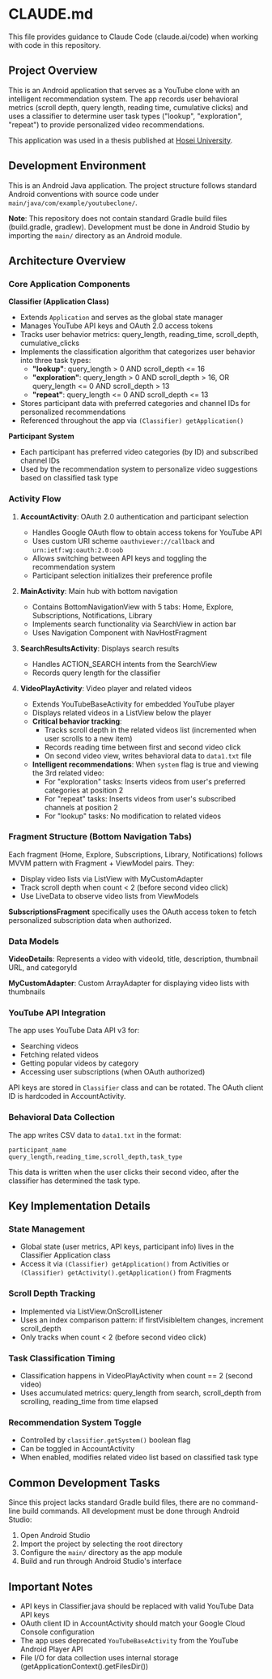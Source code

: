 # CLAUDE.md

This file provides guidance to Claude Code (claude.ai/code) when working with code in this repository.

## Project Overview

This is an Android application that serves as a YouTube clone with an intelligent recommendation system. The app records user behavioral metrics (scroll depth, query length, reading time, cumulative clicks) and uses a classifier to determine user task types ("lookup", "exploration", "repeat") to provide personalized video recommendations.

This application was used in a thesis published at [Hosei University](https://hosobe.cis.k.hosei.ac.jp/lab/wp-content/uploads/2021/04/t_ide-bthesis-abstract.pdf).

## Development Environment

This is an Android Java application. The project structure follows standard Android conventions with source code under `main/java/com/example/youtubeclone/`.

**Note**: This repository does not contain standard Gradle build files (build.gradle, gradlew). Development must be done in Android Studio by importing the `main/` directory as an Android module.

## Architecture Overview

### Core Application Components

**Classifier (Application Class)**
- Extends `Application` and serves as the global state manager
- Manages YouTube API keys and OAuth 2.0 access tokens
- Tracks user behavior metrics: query_length, reading_time, scroll_depth, cumulative_clicks
- Implements the classification algorithm that categorizes user behavior into three task types:
  - **"lookup"**: query_length > 0 AND scroll_depth <= 16
  - **"exploration"**: query_length > 0 AND scroll_depth > 16, OR query_length <= 0 AND scroll_depth > 13
  - **"repeat"**: query_length <= 0 AND scroll_depth <= 13
- Stores participant data with preferred categories and channel IDs for personalized recommendations
- Referenced throughout the app via `(Classifier) getApplication()`

**Participant System**
- Each participant has preferred video categories (by ID) and subscribed channel IDs
- Used by the recommendation system to personalize video suggestions based on classified task type

### Activity Flow

1. **AccountActivity**: OAuth 2.0 authentication and participant selection
   - Handles Google OAuth flow to obtain access tokens for YouTube API
   - Uses custom URI scheme `oauthviewer://callback` and `urn:ietf:wg:oauth:2.0:oob`
   - Allows switching between API keys and toggling the recommendation system
   - Participant selection initializes their preference profile

2. **MainActivity**: Main hub with bottom navigation
   - Contains BottomNavigationView with 5 tabs: Home, Explore, Subscriptions, Notifications, Library
   - Implements search functionality via SearchView in action bar
   - Uses Navigation Component with NavHostFragment

3. **SearchResultsActivity**: Displays search results
   - Handles ACTION_SEARCH intents from the SearchView
   - Records query length for the classifier

4. **VideoPlayActivity**: Video player and related videos
   - Extends YouTubeBaseActivity for embedded YouTube player
   - Displays related videos in a ListView below the player
   - **Critical behavior tracking**:
     - Tracks scroll depth in the related videos list (incremented when user scrolls to a new item)
     - Records reading time between first and second video click
     - On second video view, writes behavioral data to `data1.txt` file
   - **Intelligent recommendations**: When `system` flag is true and viewing the 3rd related video:
     - For "exploration" tasks: Inserts videos from user's preferred categories at position 2
     - For "repeat" tasks: Inserts videos from user's subscribed channels at position 2
     - For "lookup" tasks: No modification to related videos

### Fragment Structure (Bottom Navigation Tabs)

Each fragment (Home, Explore, Subscriptions, Library, Notifications) follows MVVM pattern with Fragment + ViewModel pairs. They:
- Display video lists via ListView with MyCustomAdapter
- Track scroll depth when count < 2 (before second video click)
- Use LiveData to observe video lists from ViewModels

**SubscriptionsFragment** specifically uses the OAuth access token to fetch personalized subscription data when authorized.

### Data Models

**VideoDetails**: Represents a video with videoId, title, description, thumbnail URL, and categoryId

**MyCustomAdapter**: Custom ArrayAdapter for displaying video lists with thumbnails

### YouTube API Integration

The app uses YouTube Data API v3 for:
- Searching videos
- Fetching related videos
- Getting popular videos by category
- Accessing user subscriptions (when OAuth authorized)

API keys are stored in `Classifier` class and can be rotated. The OAuth client ID is hardcoded in AccountActivity.

### Behavioral Data Collection

The app writes CSV data to `data1.txt` in the format:
```
participant_name
query_length,reading_time,scroll_depth,task_type
```

This data is written when the user clicks their second video, after the classifier has determined the task type.

## Key Implementation Details

### State Management
- Global state (user metrics, API keys, participant info) lives in the Classifier Application class
- Access it via `(Classifier) getApplication()` from Activities or `(Classifier) getActivity().getApplication()` from Fragments

### Scroll Depth Tracking
- Implemented via ListView.OnScrollListener
- Uses an index comparison pattern: if firstVisibleItem changes, increment scroll_depth
- Only tracks when count < 2 (before second video click)

### Task Classification Timing
- Classification happens in VideoPlayActivity when count == 2 (second video)
- Uses accumulated metrics: query_length from search, scroll_depth from scrolling, reading_time from time elapsed

### Recommendation System Toggle
- Controlled by `classifier.getSystem()` boolean flag
- Can be toggled in AccountActivity
- When enabled, modifies related video list based on classified task type

## Common Development Tasks

Since this project lacks standard Gradle build files, there are no command-line build commands. All development must be done through Android Studio:
1. Open Android Studio
2. Import the project by selecting the root directory
3. Configure the `main/` directory as the app module
4. Build and run through Android Studio's interface

## Important Notes

- API keys in Classifier.java should be replaced with valid YouTube Data API keys
- OAuth client ID in AccountActivity should match your Google Cloud Console configuration
- The app uses deprecated `YouTubeBaseActivity` from the YouTube Android Player API
- File I/O for data collection uses internal storage (getApplicationContext().getFilesDir())
